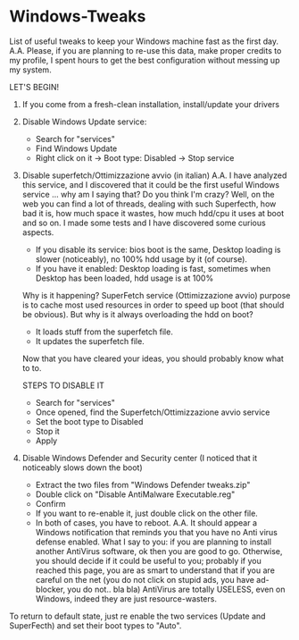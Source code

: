 # Windows-Tweaks
List of useful tweaks to keep your Windows machine fast as the first day.
A.A. Please, if you are planning to re-use this data, make proper credits to my profile, I spent hours to get the best configuration without messing up my system.

LET'S BEGIN!

1. If you come from a fresh-clean installation, install/update your drivers
2. Disable Windows Update service:
   - Search for "services"
   - Find Windows Update
   - Right click on it -> Boot type: Disabled -> Stop service
   
3. Disable superfetch/Ottimizzazione avvio (in italian)
   A.A. I have analyzed this service, and I discovered that it could be the first useful Windows service ... why am I saying that? Do you think I'm crazy?
   Well, on the web you can find a lot of threads, dealing with such Superfecth, how bad it is, how much space it wastes, how much hdd/cpu it uses at boot and so on.
   I made some tests and I have discovered some curious aspects.
   - If you disable its service: bios boot is the same, Desktop loading is slower (noticeably), no 100% hdd usage by it (of course).
   - If you have it enabled: Desktop loading is fast, sometimes when Desktop has been loaded, hdd usage is at 100%
   
   Why is it happening?
   SuperFetch service (Ottimizzazione avvio) purpose is to cache most used resources in order to speed up boot (that should be obvious). 
   But why is it always overloading the hdd on boot?
   - It loads stuff from the superfetch file.
   - It updates the superfetch file.
   
   Now that you have cleared your ideas, you should probably know what to to.
   
   STEPS TO DISABLE IT
   - Search for "services"
   - Once opened, find the Superfetch/Ottimizzazione avvio service
   - Set the boot type to Disabled
   - Stop it
   - Apply
   
4. Disable Windows Defender and Security center (I noticed that it noticeably slows down the boot)
   - Extract the two files from "Windows Defender tweaks.zip"
   - Double click on "Disable AntiMalware Executable.reg"
   - Confirm
   - If you want to re-enable it, just double click on the other file.
   - In both of cases, you have to reboot.
   A.A. It should appear a Windows notification that reminds you that you have no Anti virus defense enabled. What I say to you: if you are planning to install another AntiVirus software, ok then you are good to go. Otherwise, you should decide if it could be useful to you; probably if you reached this page, you are as smart to understand that if you are careful on the net (you do not click on stupid ads, you have ad-blocker, you do not.. bla bla) AntiVirus are totally USELESS, even on Windows, indeed they are just resource-wasters.
   
To return to default state, just re enable the two services (Update and SuperFecth) and set their boot types to "Auto".
